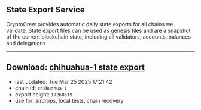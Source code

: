 ## State Export Service
CryptoCrew provides automatic daily state exports for all chains we validate. State export files can be used as genesis files and are a snapshot of the current blockchain state, including all validators, accounts, balances and delegations.

---
**Download: [chihuahua-1 state export](https://dl-eu2.ccvalidators.com/SERVICE/chihuahua/chihuahua-1_export_17268519.json)**
---

- last updated: Tue Mar 25 2025 17:21:42
- chain id: `chihuahua-1`
- export height: `17268519`
- use for: airdrops, local tests, chain recovery
